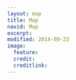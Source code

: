 ```yaml
---
layout: map
title: Map
navid: Map
excerpt:
modified: 2014-09-23
image:
  feature:
  credit:
  creditlink:
---
```


<div id="map" style="margin: 0 auto 12px auto; height:400px; max-width:1000px;"></div>
